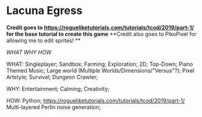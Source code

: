 # Lacuna Egress

**Credit goes to https://rogueliketutorials.com/tutorials/tcod/2019/part-1/ for the base tutorial to create this game**
**Credit also goes to PikoPixel for allowing me to edit sprites! **

*WHAT WHY HOW*


WHAT:
Singleplayer;
Sandbox;
Farming;
Exploration;
2D;
Top-Down;
Piano Themed Music;
Large world (Multiple Worlds/Dimensions/"Versus"?);
Pixel Artstyle;
Survival;
Dungeon Crawler;

WHY:
Entertainment;
Calming;
Creativity;

HOW:
Python;
https://rogueliketutorials.com/tutorials/tcod/2019/part-1/
Multi-layered Perlin noise generation;

